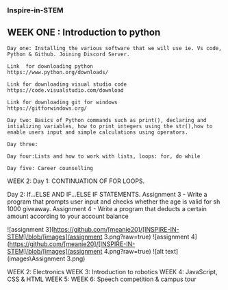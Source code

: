 ### Inspire-in-STEM
## WEEK ONE : Introduction to python


    Day one: Installing the various software that we will use ie. Vs code, Python & Github. Joining Discord Server.

    Link  for downloading python
    https://www.python.org/downloads/

    Link for downloading visual studio code
    https://code.visualstudio.com/download

    Link for downloading git for windows
    https://gitforwindows.org/

    Day two: Basics of Python commands such as print(), declaring and intializing variables, how to print integers using the str(),how to enable users input and simple calculations using operators.

    Day three: 

    Day four:Lists and how to work with lists, loops: for, do while

    Day five: Career counselling   
WEEK 2:
Day 1: CONTINUATION OF FOR LOOPS.

Day 2: If...ELSE AND IF...ELSE IF STATEMENTS.
Assignment 3 - Write a program that prompts user input and checks whether the age is valid for sh 1000 giveaway.
Assignment 4 - Write a program that deducts a certain amount according to your account balance

![assignment 3](https://github.com/[meanie20]/[INSPIRE-IN-STEM]/blob/[images]/assignment 3.png?raw=true)
![assignment 4](https://github.com/[meanie20]/[INSPIRE-IN-STEM]/blob/[images]/assignment 4.png?raw=true)
![alt text](images\Assignment 3.png)


WEEK 2:  Electronics
WEEK 3:  Introduction to robotics
WEEK 4: JavaScript, CSS & HTML
WEEK 5: 
WEEK 6: Speech competition & campus tour